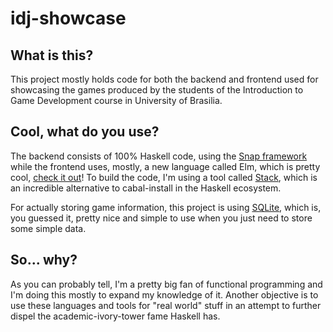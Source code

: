 # idj-showcase

## What is this?

This project mostly holds code for both the backend and frontend used for showcasing the games produced by the students of the Introduction to Game Development course in University of Brasilia.

## Cool, what do you use?

The backend consists of 100% Haskell code, using the [Snap framework](http://snapframework.com/) while the frontend uses, mostly, a new language called Elm, which is pretty cool, [check it out](http://elm-lang.org)! To build the code, I'm using a tool called [Stack](http://haskellstack.org), which is an incredible alternative to cabal-install in the Haskell ecosystem.

For actually storing game information, this project is using [SQLite](http://sqlite.org/), which is, you guessed it, pretty nice and simple to use when you just need to store some simple data.

## So... why?

As you can probably tell, I'm a pretty big fan of functional programming and I'm doing this mostly to expand my knowledge of it. Another objective is to use these languages and tools for "real world" stuff in an attempt to further dispel the academic-ivory-tower fame Haskell has.
